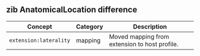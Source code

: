 ## zib AnatomicalLocation difference

| Concept         | Category          | Description                             | 
|-----------------|-------------------|-----------------------------------------|
|`extension:laterality` | mapping | Moved mapping from extension to host profile.